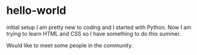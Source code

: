 # hello-world
initial setup
I am pretty new to coding and I started with Python.
Now I am trying to learn HTML and CSS so I have something to do this summer.

Would like to meet some people in the community.
